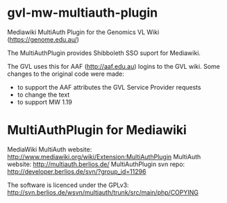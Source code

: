 gvl-mw-multiauth-plugin
=======================

Mediawiki MultiAuth Plugin for the Genomics VL Wiki (https://genome.edu.au/)

The MultiAuthPlugin provides Shibboleth SSO suport for Mediawiki.

The GVL uses this for AAF (http://aaf.edu.au) logins to the GVL wiki.
Some changes to the original code were made:

- to support the AAF attributes the GVL Service Provider requests
- to change the text 
- to support MW 1.19


MultiAuthPlugin for Mediawiki
=============================
MediaWiki MultiAuth website: http://www.mediawiki.org/wiki/Extension:MultiAuthPlugin
MultiAuth website:           http://multiauth.berlios.de/
MultiAuthPlugin svn repo:    http://developer.berlios.de/svn/?group_id=11296

The software is licenced under the GPLv3: http://svn.berlios.de/wsvn/multiauth/trunk/src/main/php/COPYING

